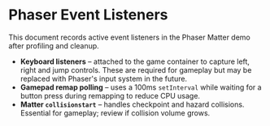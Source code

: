 # Phaser Event Listeners

This document records active event listeners in the Phaser Matter demo after profiling and cleanup.

- **Keyboard listeners** – attached to the game container to capture left, right and jump controls. These are required for gameplay but may be replaced with Phaser's input system in the future.
- **Gamepad remap polling** – uses a 100ms `setInterval` while waiting for a button press during remapping to reduce CPU usage.
- **Matter `collisionstart`** – handles checkpoint and hazard collisions. Essential for gameplay; review if collision volume grows.

